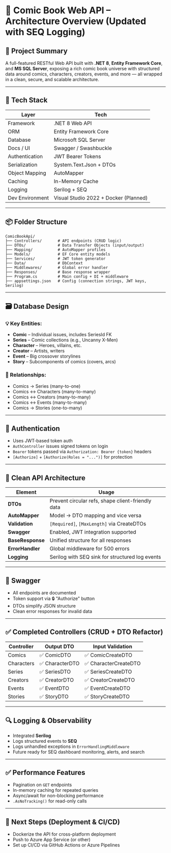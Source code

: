 # 🧱 Comic Book Web API – Architecture Overview (Updated with SEQ Logging)

## 🎯 Project Summary

A full-featured RESTful Web API built with **.NET 8**, **Entity Framework Core**, and **MS SQL Server**, exposing a rich comic book universe with structured data around comics, characters, creators, events, and more — all wrapped in a clean, secure, and scalable architecture.

---

## 🧩 Tech Stack

| Layer            | Tech                                     |
|------------------|------------------------------------------|
| Framework        | .NET 8 Web API                           |
| ORM              | Entity Framework Core                    |
| Database         | Microsoft SQL Server                     |
| Docs / UI        | Swagger / Swashbuckle                    |
| Authentication   | JWT Bearer Tokens                        |
| Serialization    | System.Text.Json + DTOs                  |
| Object Mapping   | AutoMapper                               |
| Caching          | In-Memory Cache                          |
| Logging          | Serilog + SEQ                            |
| Dev Environment  | Visual Studio 2022 + Docker (Planned)    |

---

## 📦 Folder Structure

```
ComicBookApi/
├── Controllers/       # API endpoints (CRUD logic)
├── DTOs/              # Data Transfer Objects (input/output)
├── Mapping/           # AutoMapper profiles
├── Models/            # EF Core entity models
├── Services/          # JWT token generator
├── Data/              # DbContext
├── Middlewares/       # Global error handler
├── Responses/         # Base response wrapper
├── Program.cs         # Main config + DI + middleware
├── appsettings.json   # Config (connection strings, JWT keys, Serilog)
```

---

## 🗃️ Database Design

### 💡 Key Entities:
- **Comic** – Individual issues, includes SeriesId FK
- **Series** – Comic collections (e.g., Uncanny X-Men)
- **Character** – Heroes, villains, etc.
- **Creator** – Artists, writers
- **Event** – Big crossover storylines
- **Story** – Subcomponents of comics (covers, arcs)

### 🔗 Relationships:
- Comics → Series (many-to-one)
- Comics ↔ Characters (many-to-many)
- Comics ↔ Creators (many-to-many)
- Comics ↔ Events (many-to-many)
- Comics → Stories (one-to-many)

---

## 🔐 Authentication

- Uses JWT-based token auth
- `AuthController` issues signed tokens on login
- `Bearer` tokens passed via `Authorization: Bearer {token}` headers
- `[Authorize]` + `[Authorize(Roles = "...")]` for protection

---

## 🧼 Clean API Architecture

| Element          | Usage                                             |
|------------------|---------------------------------------------------|
| **DTOs**         | Prevent circular refs, shape client-friendly data |
| **AutoMapper**   | Model → DTO mapping and vice versa                |
| **Validation**   | `[Required]`, `[MaxLength]` via CreateDTOs        |
| **Swagger**      | Enabled, JWT integration supported                |
| **BaseResponse** | Unified structure for all responses               |
| **ErrorHandler** | Global middleware for 500 errors                  |
| **Logging**      | Serilog with SEQ sink for structured log events   |

---

## 🧪 Swagger

- All endpoints are documented
- Token support via 🔒 "Authorize" button
- DTOs simplify JSON structure
- Clean error responses for invalid data

---

## ✅ Completed Controllers (CRUD + DTO Refactor)

| Controller         | Output DTO | Input Validation |
|--------------------|------------|------------------|
| Comics             | ✅ ComicDTO | ✅ ComicCreateDTO |
| Characters         | ✅ CharacterDTO | ✅ CharacterCreateDTO |
| Series             | ✅ SeriesDTO | ✅ SeriesCreateDTO |
| Creators           | ✅ CreatorDTO | ✅ CreatorCreateDTO |
| Events             | ✅ EventDTO | ✅ EventCreateDTO |
| Stories            | ✅ StoryDTO | ✅ StoryCreateDTO |

---

## 🔍 Logging & Observability

- Integrated **Serilog**
- Logs structured events to **SEQ**
- Logs unhandled exceptions in `ErrorHandlingMiddleware`
- Future ready for SEQ dashboard monitoring, alerts, and search

---

## ✅ Performance Features

- Pagination on `GET` endpoints
- In-memory caching for repeated queries
- Async/await for non-blocking performance
- `.AsNoTracking()` for read-only calls

---

## 🧭 Next Steps (Deployment & CI/CD)

- Dockerize the API for cross-platform deployment
- Push to Azure App Service (or other)
- Set up CI/CD via GitHub Actions or Azure Pipelines